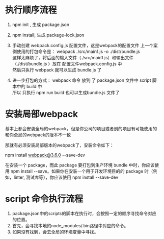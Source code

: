 # 执行顺序流程
1. npm init , 生成 package.json
2. npm install, 生成 package-lock.json 
3. 手动创建 webpack.config.js 配置文件，这是webpack的配置文件
   上一个案例使用的打包命令是： webpack ./src/main1.js -o ./dist/bundle.js  
   这样太麻烦了，将后面的输入文件（./src/main1.js）和输出文件（./dist/bundle.js ）放在 配置文件webpack.config.js 中  
   然后只执行 webpack 就可以生成 bundle.js 了

4. 进一步打包的方式：
   webpack 命令 放到 了 package.json 文件中 script 脚本中的 build 中  
   所以 只执行 npm run build  也可以生成bundle.js 文件了
   
   
# 安装局部webpack
基本上都会安装全局的webpack，但是你公司的项目或者别的项目有可能使用的和你全局的webpack的版本不一致

那就有必须安装局部版本的webpack了，安装命令如下：

npm install webpack@3.6.0 --save-dev  

在安装一个 package，而此 package 要打包到生产环境 bundle 中时，你应该使用 npm install --save。如果你在安装一个用于开发环境目的的 package 时（例如，linter, 测试库等），你应该使用 npm install --save-dev

# script 命令执行流程
1. package.json中的scripts的脚本在执行时，会按照一定的顺序寻找命令对应的位置。
2. 首先，会寻找本地的node_modules/.bin路径中对应的命令。
3. 如果没有找到，会去全局的环境变量中寻找。
